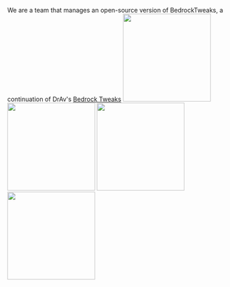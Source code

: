 We are a team that manages an open-source version of BedrockTweaks, a continuation of DrAv's [Bedrock Tweaks](https://bedrocktweaks.net)
<picture>
  <source width="200px" media="(prefers-color-scheme: light)" srcset="https://github-readme-stats.vercel.app/api/pin/?username=BedrockTweaks&repo=bedrocktweaks.github.io&theme=light"> <!-- light theme (black text) -->
  <img src="https://github-readme-stats.vercel.app/api/pin/?username=BedrockTweaks&repo=bedrocktweaks.github.io&theme=dark"> <!-- dark theme (light text) -->
</picture>
<picture>
  <source width="200px" media="(prefers-color-scheme: light)" srcset="https://github-readme-stats.vercel.app/api/pin/?username=BedrockTweaks&repo=behaviour-packs&theme=light"> <!-- light theme (black text) -->
  <img src="https://github-readme-stats.vercel.app/api/pin/?username=BedrockTweaks&repo=behaviour-packs&theme=dark"> <!-- dark theme (light text) -->
</picture>
<picture>
  <source width="200px" media="(prefers-color-scheme: light)" srcset="https://github-readme-stats.vercel.app/api/pin/?username=BedrockTweaks&repo=crafting-tweaks&theme=light"> <!-- light theme (black text) -->
  <img src="https://github-readme-stats.vercel.app/api/pin/?username=BedrockTweaks&repo=crafting-tweaks&theme=dark"> <!-- dark theme (light text) -->
</picture>
<picture>
  <source width="200px" media="(prefers-color-scheme: light)" srcset="https://github-readme-stats.vercel.app/api/pin/?username=BedrockTweaks&repo=resource-packs&theme=light"> <!-- light theme (black text) -->
  <img src="https://github-readme-stats.vercel.app/api/pin/?username=BedrockTweaks&repo=resource-packs&theme=dark"> <!-- dark theme (light text) -->
</picture>
